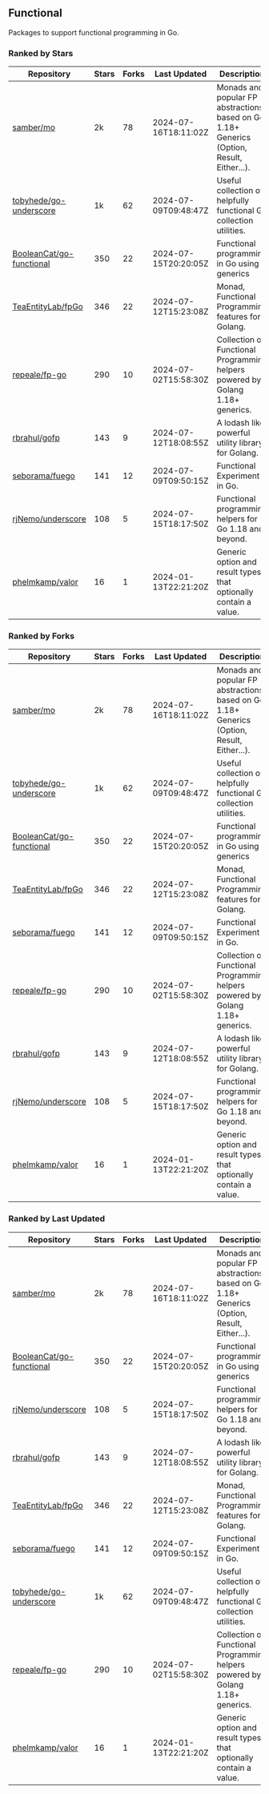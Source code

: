 ## Functional

Packages to support functional programming in Go.

### Ranked by Stars

| Repository | Stars | Forks | Last Updated | Description | 
|------------|-------|-------|--------------|-------------|
| [samber/mo](https://github.com/samber/mo) | 2k | 78 | 2024-07-16T18:11:02Z |  Monads and popular FP abstractions, based on Go 1.18+ Generics (Option, Result, Either...). |
| [tobyhede/go-underscore](https://github.com/tobyhede/go-underscore) | 1k | 62 | 2024-07-09T09:48:47Z |  Useful collection of helpfully functional Go collection utilities. |
| [BooleanCat/go-functional](https://github.com/BooleanCat/go-functional) | 350 | 22 | 2024-07-15T20:20:05Z |  Functional programming in Go using generics |
| [TeaEntityLab/fpGo](https://github.com/TeaEntityLab/fpGo) | 346 | 22 | 2024-07-12T15:23:08Z |  Monad, Functional Programming features for Golang. |
| [repeale/fp-go](https://github.com/repeale/fp-go) | 290 | 10 | 2024-07-02T15:58:30Z |  Collection of Functional Programming helpers powered by Golang 1.18+ generics. |
| [rbrahul/gofp](https://github.com/rbrahul/gofp) | 143 | 9 | 2024-07-12T18:08:55Z |  A lodash like powerful utility library for Golang. |
| [seborama/fuego](https://github.com/seborama/fuego) | 141 | 12 | 2024-07-09T09:50:15Z |  Functional Experiment in Go. |
| [rjNemo/underscore](https://github.com/rjNemo/underscore) | 108 | 5 | 2024-07-15T18:17:50Z |  Functional programming helpers for Go 1.18 and beyond. |
| [phelmkamp/valor](https://github.com/phelmkamp/valor) | 16 | 1 | 2024-01-13T22:21:20Z |  Generic option and result types that optionally contain a value. |

### Ranked by Forks

| Repository | Stars | Forks | Last Updated | Description | 
|------------|-------|-------|--------------|-------------|
| [samber/mo](https://github.com/samber/mo) | 2k | 78 | 2024-07-16T18:11:02Z |  Monads and popular FP abstractions, based on Go 1.18+ Generics (Option, Result, Either...). |
| [tobyhede/go-underscore](https://github.com/tobyhede/go-underscore) | 1k | 62 | 2024-07-09T09:48:47Z |  Useful collection of helpfully functional Go collection utilities. |
| [BooleanCat/go-functional](https://github.com/BooleanCat/go-functional) | 350 | 22 | 2024-07-15T20:20:05Z |  Functional programming in Go using generics |
| [TeaEntityLab/fpGo](https://github.com/TeaEntityLab/fpGo) | 346 | 22 | 2024-07-12T15:23:08Z |  Monad, Functional Programming features for Golang. |
| [seborama/fuego](https://github.com/seborama/fuego) | 141 | 12 | 2024-07-09T09:50:15Z |  Functional Experiment in Go. |
| [repeale/fp-go](https://github.com/repeale/fp-go) | 290 | 10 | 2024-07-02T15:58:30Z |  Collection of Functional Programming helpers powered by Golang 1.18+ generics. |
| [rbrahul/gofp](https://github.com/rbrahul/gofp) | 143 | 9 | 2024-07-12T18:08:55Z |  A lodash like powerful utility library for Golang. |
| [rjNemo/underscore](https://github.com/rjNemo/underscore) | 108 | 5 | 2024-07-15T18:17:50Z |  Functional programming helpers for Go 1.18 and beyond. |
| [phelmkamp/valor](https://github.com/phelmkamp/valor) | 16 | 1 | 2024-01-13T22:21:20Z |  Generic option and result types that optionally contain a value. |

### Ranked by Last Updated

| Repository | Stars | Forks | Last Updated | Description | 
|------------|-------|-------|--------------|-------------|
| [samber/mo](https://github.com/samber/mo) | 2k | 78 | 2024-07-16T18:11:02Z |  Monads and popular FP abstractions, based on Go 1.18+ Generics (Option, Result, Either...). |
| [BooleanCat/go-functional](https://github.com/BooleanCat/go-functional) | 350 | 22 | 2024-07-15T20:20:05Z |  Functional programming in Go using generics |
| [rjNemo/underscore](https://github.com/rjNemo/underscore) | 108 | 5 | 2024-07-15T18:17:50Z |  Functional programming helpers for Go 1.18 and beyond. |
| [rbrahul/gofp](https://github.com/rbrahul/gofp) | 143 | 9 | 2024-07-12T18:08:55Z |  A lodash like powerful utility library for Golang. |
| [TeaEntityLab/fpGo](https://github.com/TeaEntityLab/fpGo) | 346 | 22 | 2024-07-12T15:23:08Z |  Monad, Functional Programming features for Golang. |
| [seborama/fuego](https://github.com/seborama/fuego) | 141 | 12 | 2024-07-09T09:50:15Z |  Functional Experiment in Go. |
| [tobyhede/go-underscore](https://github.com/tobyhede/go-underscore) | 1k | 62 | 2024-07-09T09:48:47Z |  Useful collection of helpfully functional Go collection utilities. |
| [repeale/fp-go](https://github.com/repeale/fp-go) | 290 | 10 | 2024-07-02T15:58:30Z |  Collection of Functional Programming helpers powered by Golang 1.18+ generics. |
| [phelmkamp/valor](https://github.com/phelmkamp/valor) | 16 | 1 | 2024-01-13T22:21:20Z |  Generic option and result types that optionally contain a value. |

